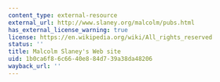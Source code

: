 ```yaml
---
content_type: external-resource
external_url: http://www.slaney.org/malcolm/pubs.html
has_external_license_warning: true
license: https://en.wikipedia.org/wiki/All_rights_reserved
status: ''
title: Malcolm Slaney's Web site
uid: 1b0ca6f8-6c66-40e8-84d7-39a38da48206
wayback_url: ''
---
```

